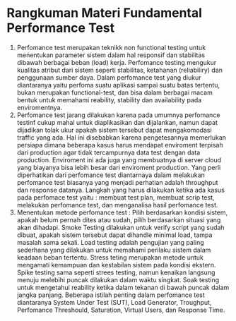 # Rangkuman Materi Fundamental Performance Test

1. Perfomance test merupakan teknikk non functional testing untuk menentukan parameter sistem dalam hal responsif dan stabilitas dibawah berbagai beban (load) kerja. Perfomance testing mengukur kualitas atribut dari sistem seperti stabilitas, ketahanan (reliabiliry) dan penggunaan sumber daya. Dalam perfomance test yang diukur diantaranya yaitu perfoma suatu aplikasi sampai suatu batas tertentu, bukan merupakan functional-test, dan bisa dalam berbagai macam bentuk untuk memahami reability, stability dan availability pada enviromentnya.
2. Perfomance test jarang dilakukan karena pada umumnya perfomance testinf cukup mahal untuk diaplikasikan dan dijalankan, namun dapat dijadikan tolak ukur apakah sistem tersebut dapat mengakomodasi traffic yang ada. Hal ini disebabkan karena pengetesannya memerlukan persiapa dimana beberapa kasus harus mendapat enviroment terpisah dari production agar tidak tercampurnya data test dengan data production. Enviroment ini ada juga yang membuatnya di server cloud yang biayanya bisa lebih besar dari enviroment production. Yang perli diperhatikan dari perfomance test diantarnaya dalam melakukan perfomance test biasanya yang menjadi perhatian adalah throughput dan response datanya. Langkah yang harus dilakukan ketika ada kasus pada perfomace test yaitu : membuat test plan, membuat scrip test, melakukan perfomance test, dan menganalisa hasil perfomance test.
3. Menentukan metode perfomance test : Pilih berdasarkan kondisi sistem, apakah belum pernah dites atau sudah, pilih berdasarkan situasi yang akan dihadapi. Smoke Testing dilakukan untuk verify script yang sudah dibuat, apakah sistem tersebut dapat dihandle minimal load, tampa masalah sama sekali. Load testing adalah pengujian yang paling sederhana yang dilakukan untuk memahami perilaku sistem dalam keadaan beban tertentu. Stress teting merupakan metode untuk mengamati kemampuan dan kestabilan sistem pada kondisi ekstern. Spike testing sama seperti strees testing, namun kenaikan langsung menuju melebihi puncak dilakukan dalam waktu singkat. Soak testing untuk mengetahui reability ketika dalam tekanan di bawah puncak dalam jangka panjang. Beberapa istilah penting dalam perfomance test diantaranya System Under Test (SUT), Load Generator, Troughput, Perfomance Threshould, Saturation, Virtual Users, dan Response Time.